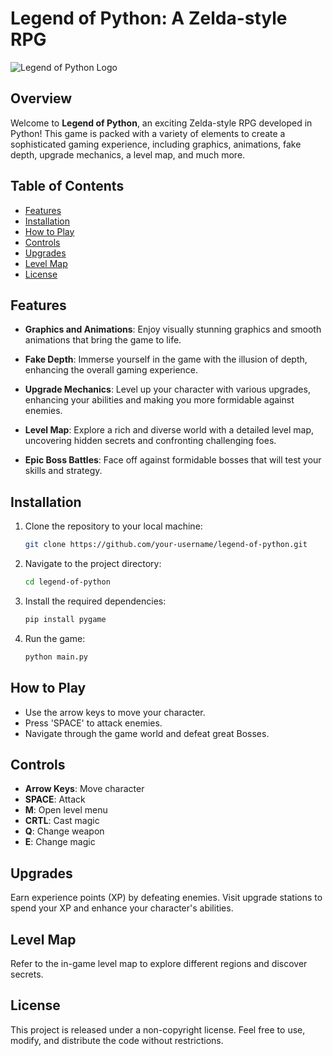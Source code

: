 # Legend of Python: A Zelda-style RPG

![Legend of Python Logo](/path/to/logo.png)

## Overview

Welcome to **Legend of Python**, an exciting Zelda-style RPG developed in Python! This game is packed with a variety of elements to create a sophisticated gaming experience, including graphics, animations, fake depth, upgrade mechanics, a level map, and much more.

## Table of Contents

- [Features](#features)
- [Installation](#installation)
- [How to Play](#how-to-play)
- [Controls](#controls)
- [Upgrades](#upgrades)
- [Level Map](#level-map)
- [License](#license)

## Features

- **Graphics and Animations**: Enjoy visually stunning graphics and smooth animations that bring the game to life.

- **Fake Depth**: Immerse yourself in the game with the illusion of depth, enhancing the overall gaming experience.

- **Upgrade Mechanics**: Level up your character with various upgrades, enhancing your abilities and making you more formidable against enemies.

- **Level Map**: Explore a rich and diverse world with a detailed level map, uncovering hidden secrets and confronting challenging foes.

- **Epic Boss Battles**: Face off against formidable bosses that will test your skills and strategy.

## Installation

1. Clone the repository to your local machine:

   ```bash
   git clone https://github.com/your-username/legend-of-python.git

2. Navigate to the project directory:

    ```bash
    cd legend-of-python
    ```

3. Install the required dependencies:

    ```bash
    pip install pygame
    ```

4. Run the game:

    ```bash
    python main.py
    ```

## How to Play

- Use the arrow keys to move your character.
- Press 'SPACE' to attack enemies.
- Navigate through the game world and defeat great Bosses.

## Controls

- **Arrow Keys**: Move character
- **SPACE**: Attack
- **M**: Open level menu
- **CRTL**: Cast magic
- **Q**: Change weapon
- **E**: Change magic

## Upgrades

Earn experience points (XP) by defeating enemies. Visit upgrade stations to spend your XP and enhance your character's abilities.

## Level Map

Refer to the in-game level map to explore different regions and discover secrets.

## License

This project is released under a non-copyright license. Feel free to use, modify, and distribute the code without restrictions.